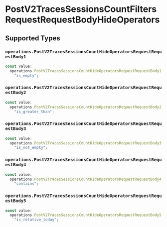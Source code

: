# PostV2TracesSessionsCountFiltersRequestRequestBodyHideOperators


## Supported Types

### `operations.PostV2TracesSessionsCountHideOperatorsRequestRequestBody1`

```typescript
const value:
  operations.PostV2TracesSessionsCountHideOperatorsRequestRequestBody1 =
    "is_empty";
```

### `operations.PostV2TracesSessionsCountHideOperatorsRequestRequestBody2`

```typescript
const value:
  operations.PostV2TracesSessionsCountHideOperatorsRequestRequestBody2 =
    "is_greater_than";
```

### `operations.PostV2TracesSessionsCountHideOperatorsRequestRequestBody3`

```typescript
const value:
  operations.PostV2TracesSessionsCountHideOperatorsRequestRequestBody3 =
    "is_not_empty";
```

### `operations.PostV2TracesSessionsCountHideOperatorsRequestRequestBody4`

```typescript
const value:
  operations.PostV2TracesSessionsCountHideOperatorsRequestRequestBody4 =
    "contains";
```

### `operations.PostV2TracesSessionsCountHideOperatorsRequestRequestBody5`

```typescript
const value:
  operations.PostV2TracesSessionsCountHideOperatorsRequestRequestBody5 =
    "is_relative_today";
```

